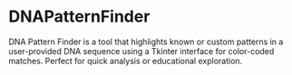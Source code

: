 # DNAPatternFinder
DNA Pattern Finder is a tool that highlights known or custom patterns in a user-provided DNA sequence using a Tkinter interface for color-coded matches. Perfect for quick analysis or educational exploration.
